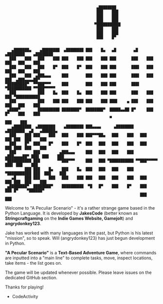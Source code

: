                                               ▄████████ 
                                              ███    ███ 
                                              ███    ███ 
                                              ███    ███ 
                                             ▀███████████ 
                                              ███    ███ 
                                              ███    ███ 
                                              ███    █▀               


       ▄███████▄    ▄████████  ▄████████ ███    █▄   ▄█        ▄█     ▄████████    ▄████████ 
      ███    ███   ███    ███ ███    ███ ███    ███ ███       ███    ███    ███   ███    ███ 
      ███    ███   ███    █▀  ███    █▀  ███    ███ ███       ███▌   ███    ███   ███    ███ 
      ███    ███  ▄███▄▄▄     ███        ███    ███ ███       ███▌   ███    ███  ▄███▄▄▄▄██▀ 
    ▀█████████▀  ▀▀███▀▀▀     ███        ███    ███ ███       ███▌ ▀███████████ ▀▀███▀▀▀▀▀   
      ███          ███    █▄  ███    █▄  ███    ███ ███       ███    ███    ███ ▀███████████ 
      ███          ███    ███ ███    ███ ███    ███ ███▌    ▄ ███    ███    ███   ███    ███ 
     ▄████▀        ██████████ ████████▀  ████████▀  █████▄▄██ █▀     ███    █▀    ███    ███ 
                                                    ▀                             ███    ███                                                    
       ▄████████  ▄████████    ▄████████ ███▄▄▄▄      ▄████████    ▄████████  ▄█   ▄██████▄  
      ███    ███ ███    ███   ███    ███ ███▀▀▀██▄   ███    ███   ███    ███ ███  ███    ███ 
      ███    █▀  ███    █▀    ███    █▀  ███   ███   ███    ███   ███    ███ ███▌ ███    ███ 
      ███        ███         ▄███▄▄▄     ███   ███   ███    ███  ▄███▄▄▄▄██▀ ███▌ ███    ███ 
    ▀███████████ ███        ▀▀███▀▀▀     ███   ███ ▀███████████ ▀▀███▀▀▀▀▀   ███▌ ███    ███ 
             ███ ███    █▄    ███    █▄  ███   ███   ███    ███ ▀███████████ ███  ███    ███ 
       ▄█    ███ ███    ███   ███    ███ ███   ███   ███    ███   ███    ███ ███  ███    ███ 
     ▄████████▀  ████████▀    ██████████  ▀█   █▀    ███    █▀    ███    ███ █▀    ▀██████▀  
                                                                  ███    ███                 
                                                                                                                                          
<p>Welcome to "A Peculiar Scenario" - it's a rather strange game based in the Python Language.
It is developed by <b>JakesCode</b> (better known as <b>Stringcraftgaming</b> on the <b>Indie Games Website, Gamejolt</b>) and <b>angrydonkey123</b>.

Jake has worked with many languages in the past, but Python is his latest "mission", so to speak. Will (angrydonkey123) has just begun development in Python.

<b>"A Pecular Scenario"</b> is a <b>Text-Based Adventure Game</b>, where commands are inputted into a "main line"
to complete tasks, move, inspect locations, take items - the list goes on.

The game will be updated whenever possible.
Please leave issues on the dedicated GitHub section.

Thanks for playing!

- CodeActivity</p>